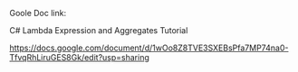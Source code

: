 Goole Doc link:

C# Lambda Expression and Aggregates Tutorial

https://docs.google.com/document/d/1wOo8Z8TVE3SXEBsPfa7MP74na0-TfvqRhLiruGES8Gk/edit?usp=sharing